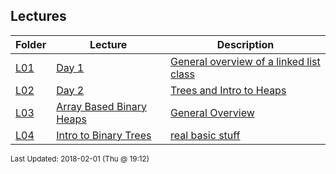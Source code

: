 ## Lectures
| Folder | Lecture | Description|
 | ------------|------------|------------|
 | [L01](https://github.com/rugbyprof/3013-Algorithms/tree/master/Lectures/L04) | [ Day 1 ](https://github.com/rugbyprof/3013-Algorithms/tree/master/Lectures/L04) | [ General overview of a linked list class](https://github.com/rugbyprof/3013-Algorithms/tree/master/Lectures/L04) |
 | [L02](https://github.com/rugbyprof/3013-Algorithms/tree/master/Lectures/L04) | [ Day 2 ](https://github.com/rugbyprof/3013-Algorithms/tree/master/Lectures/L04) | [ Trees and Intro to Heaps](https://github.com/rugbyprof/3013-Algorithms/tree/master/Lectures/L04) | [L02](https://github.com/rugbyprof/3013-Algorithms/tree/master/Lectures/L04) | [ Overview](https://github.com/rugbyprof/3013-Algorithms/tree/master/Lectures/L04) | [L02](https://github.com/rugbyprof/3013-Algorithms/tree/master/Lectures/L04) | [ Quick Notes](https://github.com/rugbyprof/3013-Algorithms/tree/master/Lectures/L04) |
 | [L03](https://github.com/rugbyprof/3013-Algorithms/tree/master/Lectures/L04) | [ Array Based Binary Heaps ](https://github.com/rugbyprof/3013-Algorithms/tree/master/Lectures/L04) | [ General Overview](https://github.com/rugbyprof/3013-Algorithms/tree/master/Lectures/L04) |
 | [L04](https://github.com/rugbyprof/3013-Algorithms/tree/master/Lectures/L04) | [ Intro to Binary Trees ](https://github.com/rugbyprof/3013-Algorithms/tree/master/Lectures/L04) | [ real basic stuff](https://github.com/rugbyprof/3013-Algorithms/tree/master/Lectures/L04) |

<sup>Last Updated: 2018-02-01 (Thu @ 19:12)</sup>